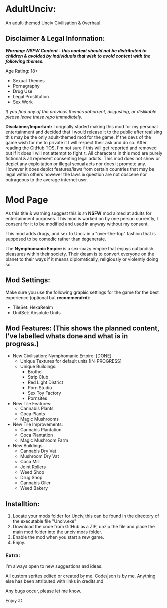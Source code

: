
# AdultUnciv:
An adult-themed Unciv Civilisation & Overhaul.

## Disclaimer & Legal Information:

***Warning: NSFW Content - this content should not be distributed to children & avoided by individuals that wish to avoid content with the following themes.***

Age Rating: 18+
- Sexual Themes
- Pornagraphy
- Drug Use
- Legal Prostitution
- Sex Work

*If you find any of the previous themes abhorrent, disgusting, or dislikable please leave these repo immediately.*

**Disclaimer/Important:** I orignally started making this mod for my personal entertainment and decided that I would release it to the public after realising this may be the only adult-themed mod for the game. If the devs of the game wish for me to private it I will respect their ask and do so. After reading the GitHub TOS, I'm not sure if this will get reported and removed but if it does I will not attempt to fight it. All characters in this mod are purely fictional & all represent consenting legal adults. This mod does not show or depict any exploitation or illegal sexual acts nor does it promote any. However it does depict features/laws from certain countries that may be legal within others however the laws in question are not obscene nor outrageous to the average internet user.

# Mod Page

As this title & warning suggest this is an **NSFW** mod aimed at adults for entertainment purposes. This mod is worked on by one person currently, I consent for it to be modified and used in anyway without my consent.

This mod adds drugs, and sex to Unciv in a "over-the-top" fashion that is supposed to be comedic rather than degenerate.

The **Nymphomanic Empire** is a sex-crazy empire that enjoys outlandish pleasures within their society. Their dream is to convert everyone on the planet to their ways if it means diplomatically, religiously or violently doing so.

## Mod Settings:
Make sure you use the following graphic settings for the game for the best experience (optional but **recommended**):
- TileSet: HexaRealm
- UnitSet: Absolute Units

## Mod Features: (This shows the planned content, I've labelled whats done and what is in progress.)
- New Civilisation: Nymphomanic Empire: [DONE]
    - Unique Textures for default units [IN-PROGRESS]
    - Unique Buildings:
        - Brothel
        - Strip Club
        - Red Light District
        - Porn Studio 
        - Sex Toy Factory
        - Pornsites
- New Tile Features:
    - Cannabis Plants
    - Coca Plants
    - Magic Mushrooms
- New Tile Improvements:
    - Cannabis Plantation
    - Coca Plantation
    - Magic Mushroom Farm
- New Buildings:
    - Cannabis Dry Vat
    - Mushroom Dry Vat
    - Coca Mill
    - Joint Rollers
    - Weed Shop
    - Drug Shop
    - Cannabis Oiler
    - Weed Bakery


## Installtion:

1. Locate your mods folder for Unciv, this can be found in the directory of the executable file "Unciv.exe"
2. Download the code from GitHub as a ZIP, unzip the file and place the main mod folder into the unciv mods folder.
3. Enable the mod when you start a new game.
4. Enjoy.

### Extra:

I'm always open to new suggestions and ideas.

All custom sprites edited or created by me.
Code/json is by me. Anything else has been attributed with links in credits.md

Any bugs occur, please let me know.

Enjoy :D
